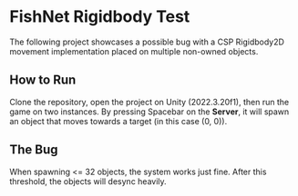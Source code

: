 # FishNet Rigidbody Test

The following project showcases a possible bug with a CSP Rigidbody2D movement implementation placed on multiple non-owned objects.

## How to Run

Clone the repository, open the project on Unity (2022.3.20f1), then run the game on two instances.
By pressing Spacebar on the **Server**, it will spawn an object that moves towards a target (in this case (0, 0)).

## The Bug

When spawning <= 32 objects, the system works just fine. After this threshold, the objects will desync heavily.
